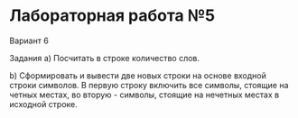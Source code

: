 # Лабораторная работа №5
Вариант 6

Задания
a) Посчитать в строке количество слов.

b) Сформировать и вывести две новых строки на основе входной строки символов. В первую строку включить все символы, стоящие на четных местах, во вторую - символы, стоящие на нечетных местах в исходной строке.
